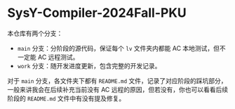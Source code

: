 # SysY-Compiler-2024Fall-PKU

本仓库有两个分支：

- `main` 分支：分阶段的源代码，保证每个 `lv` 文件夹内都能 AC 本地测试，但不一定能 AC 远程测试。
- `work` 分支：随开发进度更新，包含完整的开发记录。

对于 `main` 分支，各文件夹下都有 `README.md` 文件，记录了对应阶段的踩坑部分，一般来讲我会在后续补充当前没有 AC 远程的原因，但若没有，你也可以看看后续阶段的 `README.md` 文件中有没有提及修复。